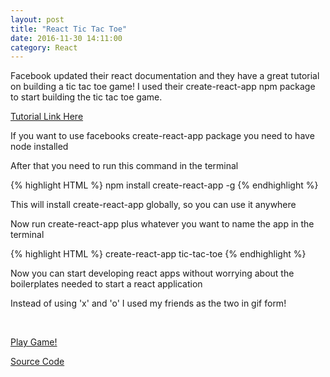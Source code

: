 ```yaml
---
layout: post
title: "React Tic Tac Toe"
date: 2016-11-30 14:11:00
category: React
---
```


<p>
  Facebook updated their react documentation and they have a great tutorial on building a tic tac toe game!
  I used their create-react-app npm package to start building the tic tac toe game.
</p>

<a href='https://facebook.github.io/react/tutorial/tutorial.html' target="_blank">Tutorial Link Here</a>

<p>If you want to use facebooks create-react-app package you need to have node installed</p>
<p>After that you need to run this command in the terminal</p>

{% highlight HTML %}
  npm install create-react-app -g
{% endhighlight %}

<p>This will install create-react-app globally, so you can use it anywhere</p>
<p>Now run create-react-app plus whatever you want to name the app in the terminal</p>

{% highlight HTML %}
  create-react-app tic-tac-toe
{% endhighlight %}

<p>Now you can start developing react apps without worrying about the boilerplates needed to start a react application</p>

<p>Instead of using 'x' and 'o' I used my friends as the two in gif form!</p>

<br />

<a href='http://we-love-nhi.surge.sh/' target="_blank">Play Game!</a>

<a href='https://github.com/TaylorWu21/tic_tac_toe' target="_blank">Source Code</a>


